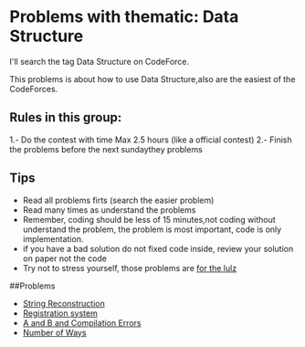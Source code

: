 # Problems with thematic: Data Structure


I'll search the tag Data Structure on CodeForce.

This problems is about how to use Data Structure,also are the easiest
 of the CodeForces.
 
## Rules in this group:
1.- Do the contest with time Max 2.5 hours (like a official contest)
2.- Finish the problems before the next sundaythey problems


## Tips
  * Read all problems firts (search the easier problem)
  * Read many times as understand the problems 
  * Remember, coding should be less of 15 minutes,not coding without
    understand the problem, the problem is most important, code is
    only implementation.
  * if you have a bad solution do not fixed code inside, review your
    solution on paper not the code
  * Try not to stress yourself, those problems are [for the
    lulz](https://en.wikipedia.org/wiki/LulzSec#Ideology)
	

##Problems 
* [ String Reconstruction](http://codeforces.com/problemset/problem/827/A)
* [Registration system](http://codeforces.com/problemset/problem/4/C)
* [A and B and Compilation Errors](http://codeforces.com/problemset/problem/519/B)
* [ Number of Ways](http://codeforces.com/problemset/problem/466/C)

